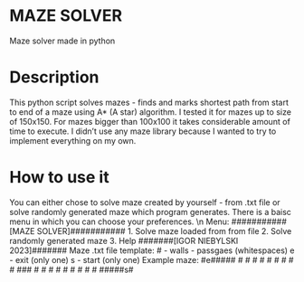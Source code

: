 # MAZE SOLVER
Maze solver made in python
<!-- TOC -->
# Description
  This python script solves mazes - finds and marks shortest path from start to end of a maze using A* (A star) algorithm.
  I tested it for mazes up to size of 150x150. For mazes bigger than 100x100 it takes considerable amount of time to execute. I didn’t use any maze library because I wanted to try to implement everything on my own.
# How to use it
  You can either chose to solve maze created by yourself - from .txt file or solve randomly generated maze which program generates. There is a baisc menu in which you can choose your preferences. \n
  Menu:
    ###########[MAZE SOLVER]###########
    1. Solve maze loaded from from file 
    2. Solve randomly generated maze
    3. Help 
    #######[IGOR NIEBYLSKI 2023]#######
  Maze .txt file template:
        # - walls
         - passgaes (whitespaces)
        e - exit (only one)
        s - start (only one)
        Example maze:
        #e#####
        # #   #
        #     #
        #  #  #
        # ### #
        #  #  #
        #     #
        #   # #
        #####s#
        
